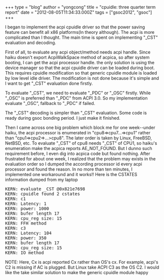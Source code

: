 +++
type = "blog"
author = "yongcong"
title = "cpuidle: three quarter term report"
date = "2012-08-05T11:34:33.000Z"
tags = ["gsoc2012", "gsoc"]
+++

I began to implement the acpi cpuidle driver so that the power saving feature can benefit all x86 platforms(In theory although). The acpi is more complicated than I thought. The main time is spent on implementing "_CST" evaluation and decoding. 

First of all, to evaluate any acpi object/method needs acpi handle. Since haiku doesn't export AcpiWalkSpace method of acpica, so after system booting, I can get the acpi processor handle. the only solution is using the device manager so that the acpi cpuidle driver can be loaded during boot. This requires cpuidle modification so that generic cpuidle module is loaded by low level idle driver.  The modification is not done because it's simple and I want to get "_CST" evaluation done firstly.

To evaluate "_CST", we need to evaluate "_PDC" or "_OSC" firstly. While "_OSC" is preferred than "_PDC" from ACPI 3.0. So my implementation evaluate "_OSC", fallback to "_PDC" if failed.

The "_CST" decoding is simpler than "_CST" evaluation. Some code is ready during gsoc bonding period. I just make it finished.

Then I came across one big problem which block me for one week--under haiku, the acpi processor is enumerated in "cpu8=>cpu7...=>cpu1" rather than "cpu1=>cpu2=>...>cpu8". The later order is taken by Linux, FreeBSD, NetBSD, etc. To evaluate "_CST" of cpu8 needs "_CST" of CPU1, so haiku's enumeration make the acpica reports AE_NOT_FOUND. But I dunno such requirement before, I even dig into acpica code but found nothing. After frustrated for about one week, I realized that the problem may exists in the evaluation order so I dumped the according processor id every acpi processor and found the reason. In no more than ten minutes, I implemented one workaround and it works!! Here is the CSTATES information dumped from my laptop

<pre>
KERN: evaluate _CST @0x821e7698
KERN: cpuidle found 2 cstates
KERN: c1
KERN: Latency: 1
KERN: power: 1000
KERN: bufer length 17
KERN: cpu_reg size: 15
KERN: FFH method
KERN: c3
KERN: Latency: 104
KERN: power: 350
KERN: bufer length 17
KERN: cpu_reg size: 15
KERN: IO method
</pre>

NOTE: Here, Cx is acpi reported Cx rather than OS's cx. For example, acpi's C2 is missing if AC is plugged. But Linux take ACPI C3 as the OS C2. I would like the take similar solution to make the generic cpuidle module happy